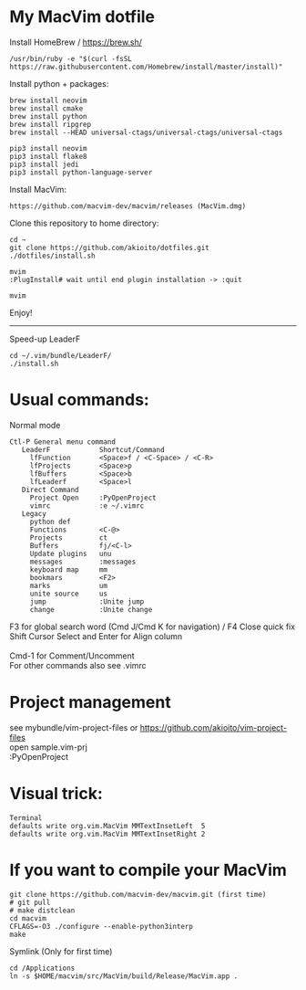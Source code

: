 # My MacVim dotfile


Install HomeBrew  / https://brew.sh/ 
```
/usr/bin/ruby -e "$(curl -fsSL https://raw.githubusercontent.com/Homebrew/install/master/install)" 
```

Install python + packages:
```
brew install neovim
brew install cmake
brew install python
brew install ripgrep
brew install --HEAD universal-ctags/universal-ctags/universal-ctags

pip3 install neovim
pip3 install flake8 
pip3 install jedi
pip3 install python-language-server
```

Install MacVim:
```  
https://github.com/macvim-dev/macvim/releases (MacVim.dmg)
```  

Clone this repository to  home directory:

```  
cd ~
git clone https://github.com/akioito/dotfiles.git
./dotfiles/install.sh

mvim 
:PlugInstall# wait until end plugin installation -> :quit

mvim
```  

Enjoy!

--------------------------------------------------  
Speed-up LeaderF
```  
cd ~/.vim/bundle/LeaderF/
./install.sh
```  

# Usual commands:
Normal mode     
```  
Ctl-P General menu command
   LeaderF            Shortcut/Command
     lfFunction       <Space>f / <C-Space> / <C-R>
     lfProjects       <Space>p
     lfBuffers        <Space>b
     lfLeaderf        <Space>l
   Direct Command           
     Project Open     :PyOpenProject
     vimrc            :e ~/.vimrc
   Legacy              
     python def            
     Functions        <C-@>
     Projects         ct
     Buffers          fj/<C-l>
     Update plugins   unu
     messages         :messages
     keyboard map     mm
     bookmars         <F2>
     marks            um
     unite source     us
     jump             :Unite jump
     change           :Unite change
```  

F3  for global search word (Cmd J/Cmd K for navigation) / F4 Close quick fix<br> 
Shift Cursor Select and Enter for Align column<br>  
Cmd-1 for Comment/Uncomment<br> 
For other commands also see .vimrc

# Project management
see mybundle/vim-project-files or https://github.com/akioito/vim-project-files<br> 
open sample.vim-prj<br>
:PyOpenProject



# Visual trick:
```  
Terminal
defaults write org.vim.MacVim MMTextInsetLeft  5
defaults write org.vim.MacVim MMTextInsetRight 2 
```  


# If you want to compile your MacVim
```  
git clone https://github.com/macvim-dev/macvim.git (first time)
# git pull        
# make distclean
cd macvim
CFLAGS=-O3 ./configure --enable-python3interp 
make
```  

Symlink (Only for first time)
```  
cd /Applications
ln -s $HOME/macvim/src/MacVim/build/Release/MacVim.app .   
```  
